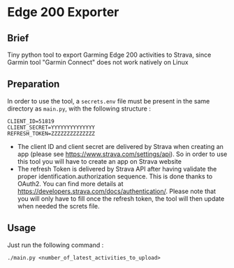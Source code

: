 # Edge 200 Exporter

## Brief
Tiny python tool to export Garming Edge 200 activities to Strava, since Garmin tool "Garmin Connect" does not work natively on Linux

## Preparation
In order to use the tool, a `secrets.env` file must be present in the same directory as `main.py`, with the following structure :
```
CLIENT_ID=51819
CLIENT_SECRET=YYYYYYYYYYYYYY
REFRESH_TOKEN=ZZZZZZZZZZZZZZ
```

* The client ID and client secret are delivered by Strava when creating an app (please see https://www.strava.com/settings/api). So in order to use this tool you will have to create an app on Strava website
* The refresh Token is delivered by Strava API after having validate the proper identification.authorization sequence. This is done thanks to OAuth2. You can find more details at https://developers.strava.com/docs/authentication/. Please note that you will only have to fill once the refresh token, the tool will then update when needed the screts file.

## Usage

Just run the following command :

`./main.py <number_of_latest_activities_to_upload>`
